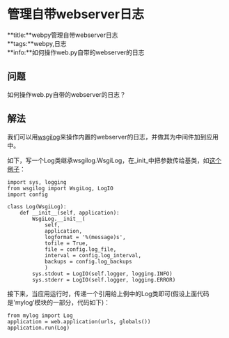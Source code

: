 # 管理自带webserver日志
**title:**webpy管理自带webserver日志  
**tags:**webpy,日志  
**info:**如何操作web.py自带的webserver的日志


## 问题

如何操作web.py自带的webserver的日志？

## 解法

我们可以用[wsgilog](http://pypi.python.org/pypi/wsgilog/)来操作内置的webserver的日志，并做其为中间件加到应用中。

如下，写一个Log类继承wsgilog.WsgiLog，在_init_中把参数传给基类，如[这个例子](http://github.com/harryf/urldammit/blob/234bcaae6deb65240e64ee3199213712ed62883a/dammit/log.py)：

    import sys, logging
    from wsgilog import WsgiLog, LogIO
    import config

    class Log(WsgiLog):
        def __init__(self, application):
            WsgiLog.__init__(
                self,
                application,
                logformat = '%(message)s',
                tofile = True,
                file = config.log_file,
                interval = config.log_interval,
                backups = config.log_backups
                )
            sys.stdout = LogIO(self.logger, logging.INFO)
            sys.stderr = LogIO(self.logger, logging.ERROR)

接下来，当应用运行时，传递一个引用给上例中的Log类即可(假设上面代码是'mylog'模块的一部分，代码如下)：

    from mylog import Log
    application = web.application(urls, globals())
    application.run(Log)
